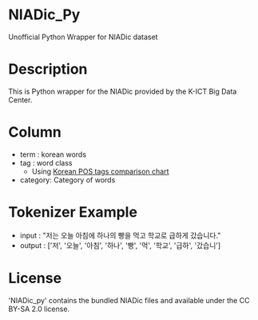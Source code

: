 # NIADic_Py

Unofficial Python Wrapper for NIADic dataset

# Description

This is Python wrapper for the NIADic provided by the K-ICT Big Data Center.

# Column

* term : korean words
* tag : word class
  * Using [Korean POS tags comparison chart](https://docs.google.com/spreadsheets/d/1OGAjUvalBuX-oZvZ_-9tEfYD2gQe7hTGsgUpiiBSXI8/edit#gid=0)
* category: Category of words

# Tokenizer Example

* input : "저는 오늘 아침에 하나의 빵을 먹고 학교로 급하게 갔습니다."
* output : ['저', '오늘', '아침', '하나', '빵', '먹', '학교', '급하', '갔습니']

# License 

'NIADic_py' contains the bundled NIADic files and available under the CC BY-SA 2.0 license.
